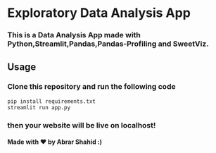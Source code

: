 # Exploratory Data Analysis App

### This is a Data Analysis App made with Python,Streamlit,Pandas,Pandas-Profiling and SweetViz.

## Usage
### Clone this repository and run the following code
 ```bash:
pip install requirements.txt
streamlit run app.py
```
###  then your website will be live on localhost!

#### Made with ❤️ by Abrar Shahid :)
